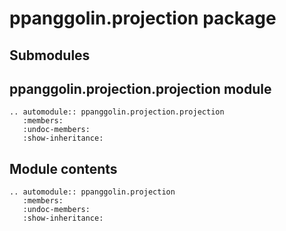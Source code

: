 # ppanggolin.projection package

## Submodules

## ppanggolin.projection.projection module

```{eval-rst}
.. automodule:: ppanggolin.projection.projection
   :members:
   :undoc-members:
   :show-inheritance:
```

## Module contents

```{eval-rst}
.. automodule:: ppanggolin.projection
   :members:
   :undoc-members:
   :show-inheritance:
```
